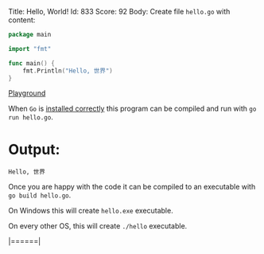 Title: Hello, World!
Id: 833
Score: 92
Body:
Create file `hello.go` with content:

```go
package main

import "fmt"

func main() {
    fmt.Println("Hello, 世界")
}
```

[Playground](https://play.golang.org/p/I3l_5RKJts)

When `Go` is [installed correctly](ch-20381) this program can be compiled and run with `go run hello.go`.

# Output:

```text
Hello, 世界
```

Once you are happy with the code it can be compiled to an executable with `go build hello.go`.

On Windows this will create `hello.exe` executable.

On every other OS, this will create `./hello` executable.

|======|
